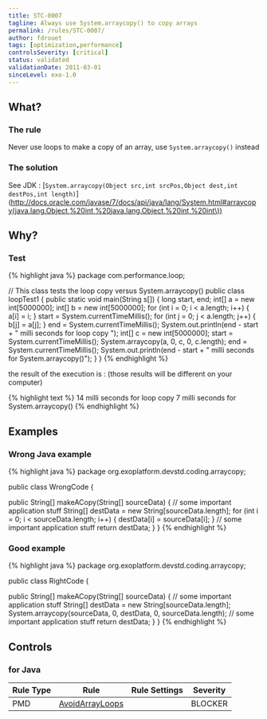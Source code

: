 ```yaml
---
title: STC-0007
tagline: Always use System.arraycopy() to copy arrays
permalink: /rules/STC-0007/
author: fdrouet
tags: [optimization,performance]
controlsSeverity: [critical]
status: validated
validationDate: 2011-03-01
sinceLevel: exo-1.0
---
```


<a name="what"></a>
## What?

### <i class="fa fa-info-circle"></i> The rule

Never use loops to make a copy of an array, use `System.arraycopy()` instead

### <i class="fa fa-lightbulb-o"></i> The solution

See JDK : [`System.arraycopy(Object src,int srcPos,Object dest,int destPos,int length)`](http://docs.oracle.com/javase/7/docs/api/java/lang/System.html#arraycopy(java.lang.Object,%20int,%20java.lang.Object,%20int,%20int\))

<a name="why"></a>
## Why?

<div class="panel panel-default">
  <div class="panel-heading">
    <h3 class="panel-title"><i class="fa fa-thumbs-down pull-right"></i> Test</h3>
  </div>
  <div class="panel-body">

{% highlight java %}
package com.performance.loop;

// This class tests the loop copy versus System.arraycopy()
public class loopTest1 {
  public static void main(String s[]) {
    long start, end;
    int[] a = new int[5000000];
    int[] b = new int[5000000];
    for (int i = 0; i < a.length; i++) {
      a[i] = i;
    }
    start = System.currentTimeMillis();
    for (int j = 0; j < a.length; j++) {
      b[j] = a[j];
    }
    end = System.currentTimeMillis();
    System.out.println(end - start + " milli seconds for loop copy ");
    int[] c = new int[5000000];
    start = System.currentTimeMillis();
    System.arraycopy(a, 0, c, 0, c.length);
    end = System.currentTimeMillis();
    System.out.println(end - start + " milli seconds for System.arraycopy()");
  }
}
{% endhighlight %}

the result of the execution is :
(those results will be different on your computer)

{% highlight text %}
14 milli seconds for loop copy
7 milli seconds for System.arraycopy()
{% endhighlight %}

  </div>
</div>

<a name="examples"></a>
## Examples

<div class="panel panel-danger">
  <div class="panel-heading">
    <h3 class="panel-title"><i class="fa fa-thumbs-down pull-right"></i> Wrong Java example</h3>
  </div>
  <div class="panel-body">

{% highlight java %}
package org.exoplatform.devstd.coding.arraycopy;

public class WrongCode {

  public String[] makeACopy(String[] sourceData) {
    // some important application stuff
    String[] destData = new String[sourceData.length];
    for (int i = 0; i < sourceData.length; i++) {
      destData[i] = sourceData[i];
    }
    // some important application stuff
    return destData;
  }
}
{% endhighlight %}

  </div>
</div>


<div class="panel panel-success">
  <div class="panel-heading">
    <h3 class="panel-title"><i class="fa fa-thumbs-up pull-right"></i> Good example</h3>
  </div>
  <div class="panel-body">

{% highlight java %}
package org.exoplatform.devstd.coding.arraycopy;

public class RightCode {

  public String[] makeACopy(String[] sourceData) {
    // some important application stuff
    String[] destData = new String[sourceData.length];
    System.arraycopy(sourceData, 0, destData, 0, sourceData.length);
    // some important application stuff
    return destData;
  }
}
{% endhighlight %}

  </div>
</div>


<a name="controls"></a>
## <i class="fa fa-shield"></i> Controls

### for Java

<div class="table-responsive">
  <table class="table">
    <thead>
      <tr>
        <th>Rule Type</th>
        <th>Rule</th>
        <th>Rule Settings</th>
        <th>Severity</th>
      </tr>
    </thead>
    <tbody>
    <tr>
      <td>PMD</td>
      <td><a href="http://pmd.sourceforge.net/rules/logging-java.html#AvoidArrayLoops">AvoidArrayLoops</a></td>
       <td>
       </td>
       <td>BLOCKER</td>
     </tr>
   </tbody>
  </table>
</div>
